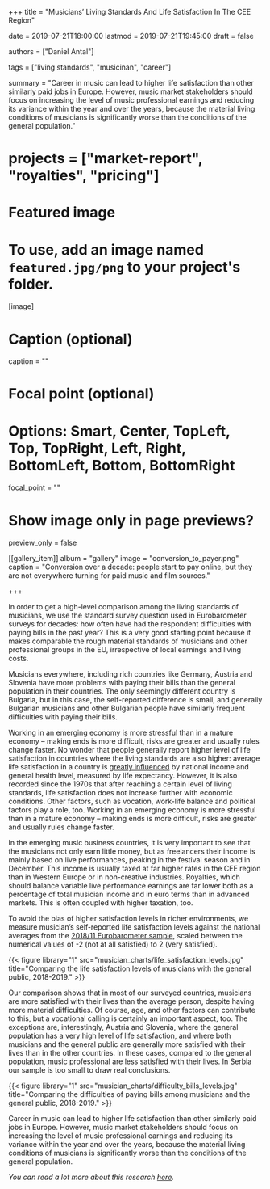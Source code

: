 +++
title = "Musicians’ Living Standards And Life Satisfaction In The CEE Region"

date = 2019-07-21T18:00:00
lastmod = 2019-07-21T19:45:00
draft = false

authors = ["Daniel Antal"]

tags = ["living standards", "musicinan", "career"]

summary = "Career in music can lead to higher life satisfaction than other similarly paid jobs in Europe.  However, music market stakeholders should focus on increasing the level of music professional earnings and reducing its variance within the year and over the years, because the material living conditions of musicians is significantly worse than the conditions of the general population."

# projects = ["market-report", "royalties", "pricing"]

# Featured image
# To use, add an image named `featured.jpg/png` to your project's folder. 
[image]
  # Caption (optional)
  caption = ""

  # Focal point (optional)
  # Options: Smart, Center, TopLeft, Top, TopRight, Left, Right, BottomLeft, Bottom, BottomRight
  focal_point = ""

  # Show image only in page previews?
  preview_only = false

[[gallery_item]]
album = "gallery"
image = "conversion_to_payer.png"
caption = "Conversion over a decade: people start to pay online, but they are not everywhere turning for paid music and film sources."

+++

In order to get a high-level comparison among the living standards of musicians, we use the standard survey question used in Eurobarometer surveys for decades: how often have had the respondent difficulties with paying bills in the past year?   This is a very good starting point because it makes comparable the rough material standards of musicians and other professional groups in the EU, irrespective of local earnings and living costs.

Musicians everywhere, including rich countries like Germany, Austria and Slovenia have more problems with paying their bills than the general population in their countries.  The only seemingly different country is Bulgaria, but in this case, the self-reported difference is small, and generally Bulgarian musicians and other Bulgarian people have similarly frequent difficulties with paying their bills.

Working in an emerging economy is more stressful than in a mature economy – making ends is more difficult, risks are greater and usually rules change faster. No wonder that people generally report higher level of life satisfaction in countries where the living standards are also higher: average life satisfaction in a country is [greatly influenced](https://ourworldindata.org/happiness-and-life-satisfaction) by national income and general health level, measured by life expectancy.  However, it is also recorded since the 1970s that after reaching a certain level of living standards, life satisfaction does not increase further with economic conditions. Other factors, such as vocation, work-life balance and political factors play a role, too. Working in an emerging economy is more stressful than in a mature economy – making ends is more difficult, risks are greater and usually rules change faster.

In the emerging music business countries, it is very important to see that the musicians not only earn little money, but as freelancers their income is mainly based on live performances, peaking in the festival season and in December. This income is usually taxed at far higher rates in the CEE region than in Western Europe or in non-creative industries.  Royalties, which should balance variable live performance earnings are far lower both as a percentage of total musician income and in euro terms than in advanced markets. This is often coupled with higher taxation, too.

To avoid the bias of higher satisfaction levels in richer environments, we measure musician’s self-reported life satisfaction levels against the national averages from the [2018/11 Eurobarometer sample](https://dbk.gesis.org/dbksearch/sdesc2.asp?no=7489), scaled between the numerical values of -2 (not at all satisfied) to 2 (very satisfied). 

{{< figure library="1" src="musician_charts/life_satisfaction_levels.jpg" title="Comparing the life satisfaction levels of musicians with the general public, 2018-2019." >}}

Our comparison shows that in most of our surveyed countries, musicians are more satisfied with their lives than the average person, despite having more material difficulties.  Of course, age, and other factors can contribute to this, but a vocational calling is certainly an important aspect, too.  The exceptions are, interestingly, Austria and Slovenia, where the general population has a very high level of life satisfaction, and where both musicians and the general public are generally more satisfied with their lives than in the other countries. In these cases, compared to the general population, music professional are less satisfied with their lives. In Serbia our sample is too small to draw real conclusions.

{{< figure library="1" src="musician_charts/difficulty_bills_levels.jpg" title="Comparing the difficulties of paying bills among musicians and the general public, 2018-2019." >}}

Career in music can lead to higher life satisfaction than other similarly paid jobs in Europe.  However, music market stakeholders should focus on increasing the level of music professional earnings and reducing its variance within the year and over the years, because the material living conditions of musicians is significantly worse than the conditions of the general population.

_You can read a lot more about this research [here](http://survey2019.ceemid.eu/)._
